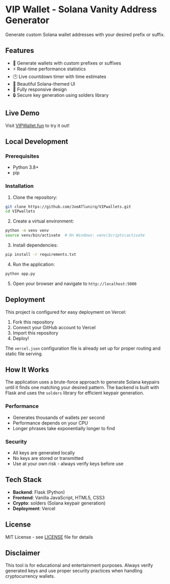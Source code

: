 # VIP Wallet - Solana Vanity Address Generator

Generate custom Solana wallet addresses with your desired prefix or suffix.

## Features

- 🎯 Generate wallets with custom prefixes or suffixes
- ⚡ Real-time performance statistics
- 🕐 Live countdown timer with time estimates
- 💎 Beautiful Solana-themed UI
- 📱 Fully responsive design
- 🔒 Secure key generation using solders library

## Live Demo

Visit [VIPWallet.fun](https://vipwallet.fun) to try it out!

## Local Development

### Prerequisites

- Python 3.8+
- pip

### Installation

1. Clone the repository:
```bash
git clone https://github.com/JoeATlunirq/VIPwallets.git
cd VIPwallets
```

2. Create a virtual environment:
```bash
python -m venv venv
source venv/bin/activate  # On Windows: venv\Scripts\activate
```

3. Install dependencies:
```bash
pip install -r requirements.txt
```

4. Run the application:
```bash
python app.py
```

5. Open your browser and navigate to `http://localhost:5000`

## Deployment

This project is configured for easy deployment on Vercel:

1. Fork this repository
2. Connect your GitHub account to Vercel
3. Import this repository
4. Deploy!

The `vercel.json` configuration file is already set up for proper routing and static file serving.

## How It Works

The application uses a brute-force approach to generate Solana keypairs until it finds one matching your desired pattern. The backend is built with Flask and uses the `solders` library for efficient keypair generation.

### Performance

- Generates thousands of wallets per second
- Performance depends on your CPU
- Longer phrases take exponentially longer to find

### Security

- All keys are generated locally
- No keys are stored or transmitted
- Use at your own risk - always verify keys before use

## Tech Stack

- **Backend**: Flask (Python)
- **Frontend**: Vanilla JavaScript, HTML5, CSS3
- **Crypto**: solders (Solana keypair generation)
- **Deployment**: Vercel

## License

MIT License - see [LICENSE](LICENSE) file for details

## Disclaimer

This tool is for educational and entertainment purposes. Always verify generated keys and use proper security practices when handling cryptocurrency wallets. 